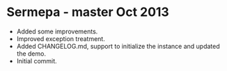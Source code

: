 Sermepa - master Oct 2013
=========================
- Added some improvements.
- Improved exception treatment.
- Added CHANGELOG.md, support to initialize the instance and updated the demo.
- Initial commit.
